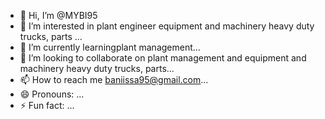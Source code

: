 - 👋 Hi, I’m @MYBI95
- 👀 I’m interested in plant engineer equipment and machinery heavy duty trucks, parts ...
- 🌱 I’m currently learningplant management...
- 💞️ I’m looking to collaborate on plant management and equipment and machinery heavy duty trucks, parts...
- 📫 How to reach me baniissa95@gmail.com...
- 😄 Pronouns: ...
- ⚡ Fun fact: ...

<!---
MYBI95/MYBI95 is a ✨ special ✨ repository because its `README.md` (this file) appears on your GitHub profile.
You can click the Preview link to take a look at your changes.
--->
